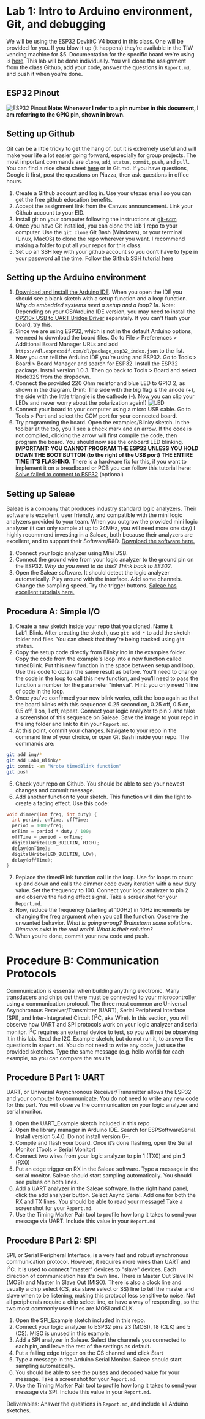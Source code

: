 # Lab 1: Intro to Arduino environment, Git, and debugging

We will be using the ESP32 DevkitC V4 board in this class. One will be provided for you. If you blow it up (it happens) they’re available in the TIW vending machine for $5. Documentation for the specific board we're using is [here](https://docs.espressif.com/projects/esp-idf/en/latest/hw-reference/get-started-devkitc.html). This lab will be done individually. You will clone the assignment from the class Github, add your code, answer the questions in  `Report.md`, and push it when you’re done.

## ESP32 Pinout
![ESP32 Pinout](img/ESP32Pinout.jpg)
**Note: Whenever I refer to a pin number in this document, I am referring to the GPIO pin, shown in brown.**

## Setting up Github

Git can be a little tricky to get the hang of, but it is extremely useful and will make your life a lot easier going forward, especially for group projects. The most important commands are `clone`, `add`, `status`, `commit`, `push`, and `pull`. You can find a nice cheat sheet [here](https://education.github.com/git-cheat-sheet-education.pdf) or in Git.md. If you have questions, Google it first, post the questions on Piazza, then ask questions in office hours.

1. Create a Github account and log in. Use your utexas email so you can get the free github education benefits.
2. Accept the assignment link from the Canvas announcement. Link your Github account to your EID.
3. Install git on your computer following the instructions at [git-scm](https://git-scm.com/book/en/v2/Getting-Started-Installing-Git)
4. Once you have Git installed, you can clone the lab 1 repo to your computer. Use the `git clone` Git Bash (Windows), or your terminal (Linux, MacOS) to clone the repo wherever you want. I recommend making a folder to put all your repos for this class.
5. Set up an SSH key with your github account so you don’t have to type in your password all the time. Follow the [Github SSH tutorial here](https://help.github.com/articles/generating-a-new-ssh-key-and-adding-it-to-the-ssh-agent)

## Setting up the Arduino environment

1. [Download and install the Arduino IDE](https://www.arduino.cc/en/Main/Software). When you open the IDE you should see a blank sketch with a setup function and a loop function. _Why do embedded systems need a setup and a loop?_
    1a. Note: Depending on your OS/Arduino IDE version, you may need to install the [CP210x USB to UART Bridge Driver](https://www.silabs.com/products/development-tools/software/usb-to-uart-bridge-vcp-drivers) separately. If you can't flash your board, try this. 
2. Since we are using ESP32, which is not in the default Arduino options, we need to download the board files. Go to File > Preferences > Additional Board Manager URLs and add `https://dl.espressif.com/dl/package_esp32_index.json` to the list.
3. Now you can tell the Arduino IDE you’re using and ESP32. Go to Tools > Board > Board Manager and search for ESP32. Install the ESP32 package. Install version 1.0.3. Then go back to Tools > Board and select Node32S from the dropdown.
4. Connect the provided 220 Ohm resistor and blue LED to GPIO 2, as shown in the diagram. (Hint: The side with the big flag is the anode (+), the side with the little triangle is the cathode (-). Now you can clip your LEDs and never worry about the polarization again!) ![LED](img/ESP32-LED.jpg)
4. Connect your board to your computer using a micro USB cable. Go to Tools > Port and select the COM port for your connected board.
5. Try programming the board. Open the examples/Blinky sketch. In the toolbar at the top, you’ll see a check mark and an arrow. If the code is not compiled, clicking the arrow will first compile the code, then program the board. You should now see the onboard LED blinking. **IMPORTANT: YOU CANNOT PROGRAM THE ESP32 UNLESS YOU HOLD DOWN THE BOOT BUTTON (to the right of the USB port) THE ENTIRE TIME IT’S FLASHING.** There is a hardware fix for this, if you want to implement it on a breadboard or PCB you can follow this tutorial here: [Solve failed to connect to ESP32](https://randomnerdtutorials.com/solved-failed-to-connect-to-esp32-timed-out-waiting-for-packet-header/) (optional)

## Setting up Saleae

Saleae is a company that produces industry standard logic analyzers. Their software is excellent, user friendly, and compatible with the mini logic analyzers provided to your team. When you outgrow the provided mini logic analyzer (it can only sample at up to 24MHz, you will need more one day) I highly recommend investing in a Saleae, both because their analyzers are excellent, and to support their Software/R&D. [Download the software here.](https://www.saleae.com/downloads/)

1. Connect your logic analyzer using Mini USB.
2. Connect the ground wire from your logic analyzer to the ground pin on the ESP32. _Why do you need to do this? Think back to EE302._
3. Open the Saleae software. It should detect the logic analyzer automatically.
Play around with the interface. Add some channels. Change the sampling speed. Try the trigger buttons. [Saleae has excellent tutorials here.](https://support.saleae.com/getting-started/configure)

## Procedure A: Simple I/O

1. Create a new sketch inside your repo that you cloned. Name it Lab1\_Blink. After creating the sketch, use `git add *` to add the sketch folder and files. You can check that they’re being tracked using `git status`.
2. Copy the setup code directly from Blinky.ino in the examples folder. Copy the code from the example's loop into a new function called timedBlink. Put this new function in the space between setup and loop. Use this code to obtain the same result as before. You’ll need to change the code in the loop to call this new function, and you’ll need to pass the function a number for the parameter "interval". Hint: you only need 1 line of code in the loop.
3. Once you've confirmed your new blink works, edit the loop again so that the board blinks with this sequence: 0.25 second on, 0.25 off, 0.5 on, 0.5 off, 1 on, 1 off, repeat. Connect your logic analyzer to pin 2 and take a screenshot of this sequence on Saleae. Save the image to your repo in the img folder and link to it in your `Report.md`.
4. At this point, commit your changes. Navigate to your repo in the command line of your choice, or open Git Bash inside your repo. The commands are:
  ```sh
git add img/*
git add Lab1_Blink/*
git commit -am "Wrote timedBlink function"
git push
  ```
5. Check your repo on Github. You should be able to see your newest changes and commit message.
6. Add another function to your sketch. This function will dim the light to create a fading effect. Use this code:
  ```C
void dimmer(int freq, int duty) {
    int period, onTime, offTime;
    period = 1000/freq;
    onTime = period * duty / 100;
    offTime = period - onTime;
    digitalWrite(LED_BUILTIN, HIGH);
    delay(onTime);
    digitalWrite(LED_BUILTIN, LOW);
    delay(offTime);
}
  ```
7. Replace the timedBlink function call in the loop. Use for loops to count up and down and calls the dimmer code every iteration with a new duty value. Set the frequency to 100. Connect your logic analyzer to pin 2 and observe the fading effect signal. Take a screenshot for your `Report.md`.
9. Now, reduce the frequency (starting at 100Hz) in 10Hz increments by changing the freq argument when you call the function. Observe the unwanted behavior. _What is going wrong? Brainstorm some solutions. Dimmers exist in the real world. What is their solution?_
9. When you’re done, commit your new code and push.

# Procedure B: Communication Protocols

Communication is essential when building anything electronic. Many transducers and chips out there must be connected to your microcontroller using a communication protocol. The three most common are Universal Asynchronous Receiver/Transmitter (UART), Serial Peripheral Interface (SPI), and Inter-Integrated Circuit (I<sup>2</sup>C, aka Wire). In this section, you will observe how UART and SPI protocols work on your logic analyzer and serial monitor. I<sup>2</sup>C requires an external device to test, so you will not be observing it in this lab. Read the I2C_Example sketch, but do not run it, to answer the questions in `Report.md`. You do not need to write any code, just use the provided sketches. Type the same message (e.g. hello world) for each example, so you can compare the results.

## Procedure B Part 1: UART
UART, or Universal Asynchronous Receiver/Transmitter allows the ESP32 and your computer to communicate. You do not need to write any new code for this part. You will observe the communication on your logic analyzer and serial monitor.

1. Open the UART\_Example sketch included in this repo
2. Open the library manager in Arduino IDE. Search for ESPSoftwareSerial. Install version 5.4.0. Do not install version 6+.
3. Compile and flash your board. Once it’s done flashing, open the Serial Monitor (Tools > Serial Monitor)
4. Connect two wires from your logic analyzer to pin 1 (TX0) and pin 3 (RX0)
5. Put an edge trigger on RX in the Saleae software. Type a message in the serial monitor. Saleae should start sampling automatically. You should see pulses on both lines.
6. Add a UART analyzer in the Saleae software. In the right hand panel, click the add analyzer button. Select Async Serial. Add one for both the RX and TX lines. You should be able to read your message! Take a screenshot for your `Report.md`.
7. Use the Timing Marker Pair tool to profile how long it takes to send your message via UART. Include this value in your `Report.md`


## Procedure B Part 2: SPI
SPI, or Serial Peripheral Interface, is a very fast and robust synchronous communication protocol. However, it requires more wires than UART and I<sup>2</sup>C. It is used to connect "master" devices to "slave" devices. Each direction of communication has it's own line. There is Master Out Slave IN (MOSI) and Master In Slave Out (MISO). There is also a clock line and usually a chip select (CS, aka slave select or SS) line to tell the master and slave when to be listening, making this protocol less sensitive to noise. Not all peripherals require a chip select line, or have a way of responding, so the two most commonly used lines are MOSI and CLK. 

1. Open the SPI_Example sketch included in this repo. 
2. Connect your logic analyzer to ESP32 pins 23 (MOSI), 18 (CLK) and 5 (CS). MISO is unused in this example.
3. Add a SPI analyzer in Saleae. Select the channels you connected to each pin, and leave the rest of the settings as default. 
4. Put a falling edge trigger on the CS channel and click Start
5. Type a message in the Arduino Serial Monitor. Saleae should start sampling automatically.
6. You should be able to see the pulses and decoded value for your message. Take a screenshot for your `Report.md`.
7. Use the Timing Marker Pair tool to profile how long it takes to send your message via SPI. Include this value in your `Report.md`.

Deliverables: Answer the questions in `Report.md`, and include all Arduino sketches.
